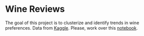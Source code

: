 
# Wine Reviews
The goal of this project is to clusterize and identify trends in wine preferences. Data from [Kaggle](https://www.kaggle.com/zynicide/wine-reviews). Please, work over this [notebook](https://colab.research.google.com/github/emmanueliarussi/DataScienceCapstone/blob/master/3_MidtermProjects/ProjectWNF/main.ipynb).
